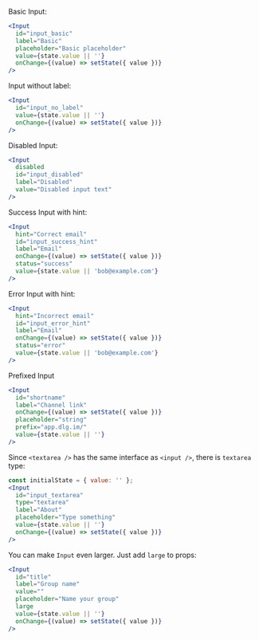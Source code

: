 Basic Input:

```jsx
<Input
  id="input_basic"
  label="Basic"
  placeholder="Basic placeholder"
  value={state.value || ''}
  onChange={(value) => setState({ value })}
/>
```

Input without label:

```jsx
<Input
  id="input_no_label"
  value={state.value || ''}
  onChange={(value) => setState({ value })}
/>
```

Disabled Input:

```jsx
<Input
  disabled
  id="input_disabled"
  label="Disabled"
  value="Disabled input text"
/>
```

Success Input with hint:

```jsx
<Input
  hint="Correct email"
  id="input_success_hint"
  label="Email"
  onChange={(value) => setState({ value })}
  status="success"
  value={state.value || 'bob@example.com'}
/>
```

Error Input with hint:

```jsx
<Input
  hint="Incorrect email"
  id="input_error_hint"
  label="Email"
  onChange={(value) => setState({ value })}
  status="error"
  value={state.value || 'bob@example.com'}
/>
```

Prefixed Input

```jsx
<Input
  id="shortname"
  label="Channel link"
  onChange={(value) => setState({ value })}
  placeholder="string"
  prefix="app.dlg.im/"
  value={state.value || ''}
/>
```

Since `<textarea />` has the same interface as `<input />`, there is `textarea` type:

```jsx
const initialState = { value: '' };
<Input
  id="input_textarea"
  type="textarea"
  label="About"
  placeholder="Type something"
  value={state.value || ''}
  onChange={(value) => setState({ value })}
/>
```

You can make `Input` even larger. Just add `large` to props:

```jsx
<Input
  id="title"
  label="Group name"
  value=""
  placeholder="Name your group"
  large
  value={state.value || ''}
  onChange={(value) => setState({ value })}
/>
```
